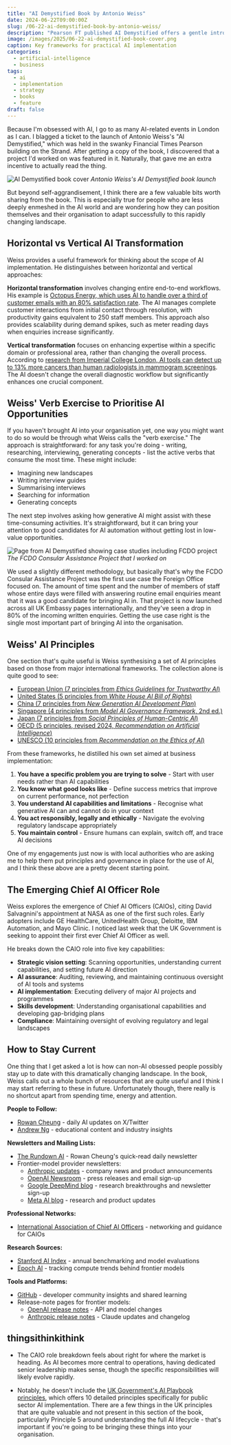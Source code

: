 ```yaml
---
title: "AI Demystified Book by Antonio Weiss"
date: 2024-06-22T09:00:00Z
slug: /06-22-ai-demystified-book-by-antonio-weiss/
description: "Pearson FT published AI Demystified offers a gentle introduction for business leaders who want to understand how AI might impact their field."
image: /images/2025/06-22-ai-demystified-book-cover.png
caption: Key frameworks for practical AI implementation
categories:
  - artificial-intelligence
  - business
tags:
  - ai
  - implementation
  - strategy
  - books
  - feature
draft: false
---
```


Because I'm obsessed with AI, I go to as many AI-related events in London as I can. I blagged a ticket to the launch of Antonio Weiss's "AI Demystified," which was held in the swanky Financial Times Pearson building on the Strand. After getting a copy of the book, I discovered that a project I'd worked on was featured in it. Naturally, that gave me an extra incentive to actually read the thing.

![AI Demystified book cover](/images/2025/06-22-demystifyingai.png)
_Antonio Weiss's AI Demystified book launch_

But beyond self-aggrandisement, I think there are a few valuable bits worth sharing from the book. This is especially true for people who are less deeply enmeshed in the AI world and are wondering how they can position themselves and their organisation to adapt successfully to this rapidly changing landscape.

## Horizontal vs Vertical AI Transformation

Weiss provides a useful framework for thinking about the scope of AI implementation. He distinguishes between horizontal and vertical approaches:

**Horizontal transformation** involves changing entire end-to-end workflows. His example is [Octopus Energy, which uses AI to handle over a third of customer emails with an 80% satisfaction rate](https://www.thetimes.com/business-money/technology/article/ai-is-better-than-people-warns-octopus-energy-boss-greg-jackson-bzbhjc6vm). The AI manages complete customer interactions from initial contact through resolution, with productivity gains equivalent to 250 staff members. This approach also provides scalability during demand spikes, such as meter reading days when enquiries increase significantly.

**Vertical transformation** focuses on enhancing expertise within a specific domain or professional area, rather than changing the overall process. According to [research from Imperial College London, AI tools can detect up to 13% more cancers than human radiologists in mammogram screenings](https://www.imperial.ac.uk/news/249573/new-ai-tool-detects-13-more/). The AI doesn't change the overall diagnostic workflow but significantly enhances one crucial component.

## Weiss' Verb Exercise to Prioritise AI Opportunities

If you haven't brought AI into your organisation yet, one way you might want to do so would be through what Weiss calls the "verb exercise." The approach is straightforward: for any task you're doing - writing, researching, interviewing, generating concepts - list the active verbs that consume the most time. These might include:

- Imagining new landscapes
- Writing interview guides
- Summarising interviews
- Searching for information
- Generating concepts

The next step involves asking how generative AI might assist with these time-consuming activities. It's straightforward, but it can bring your attention to good candidates for AI automation without getting lost in low-value opportunities.

![Page from AI Demystified showing case studies including FCDO project](/images/2025/06-22-ai-demystified-consular-triage-example.png)
_The FCDO Consular Assistance Project that I worked on_

We used a slightly different methodology, but basically that's why the FCDO Consular Assistance Project was the first use case the Foreign Office focused on. The amount of time spent and the number of members of staff whose entire days were filled with answering routine email enquiries meant that it was a good candidate for bringing AI in. That project is now launched across all UK Embassy pages internationally, and they've seen a drop in 80% of the incoming written enquiries. Getting the use case right is the single most important part of bringing AI into the organisation.

## Weiss' AI Principles

One section that's quite useful is Weiss synthesising a set of AI principles based on those from major international frameworks. The collection alone is quite good to see:

- [European Union (7 principles from _Ethics Guidelines for Trustworthy AI_)](https://digital-strategy.ec.europa.eu/en/library/ethics-guidelines-trustworthy-ai)
- [United States (5 principles from _White House AI Bill of Rights_)](https://bidenwhitehouse.archives.gov/ostp/ai-bill-of-rights/)
- [China (7 principles from _New Generation AI Development Plan_)](https://digichina.stanford.edu/work/full-translation-chinas-new-generation-artificial-intelligence-development-plan-2017/)
- [Singapore (4 principles from _Model AI Governance Framework_, 2nd ed.)](https://www.pdpc.gov.sg/help-and-resources/2020/01/second-edition-of-model-artificial-intelligence-governance-framework)
- [Japan (7 principles from _Social Principles of Human-Centric AI_)](https://www.cas.go.jp/jp/seisaku/jinkouchinou/pdf/humancentricai.pdf)
- [OECD (5 principles, revised 2024, _Recommendation on Artificial Intelligence_)](<https://one.oecd.org/document/C/MIN(2024)16/FINAL/en/pdf>)
- [UNESCO (10 principles from _Recommendation on the Ethics of AI_)](https://unesdoc.unesco.org/ark:/48223/pf0000380455)

From these frameworks, he distilled his own set aimed at business implementation:

1. **You have a specific problem you are trying to solve** - Start with user needs rather than AI capabilities
2. **You know what good looks like** - Define success metrics that improve on current performance, not perfection
3. **You understand AI capabilities and limitations** - Recognise what generative AI can and cannot do in your context
4. **You act responsibly, legally and ethically** - Navigate the evolving regulatory landscape appropriately
5. **You maintain control** - Ensure humans can explain, switch off, and trace AI decisions

One of my engagements just now is with local authorities who are asking me to help them put principles and governance in place for the use of AI, and I think these above are a pretty decent starting point.

## The Emerging Chief AI Officer Role

Weiss explores the emergence of Chief AI Officers (CAIOs), citing David Salvagnini's appointment at NASA as one of the first such roles. Early adopters include GE HealthCare, UnitedHealth Group, Deloitte, IBM Automation, and Mayo Clinic. I noticed last week that the UK Government is seeking to appoint their first ever Chief AI Officer as well.

He breaks down the CAIO role into five key capabilities:

- **Strategic vision setting**: Scanning opportunities, understanding current capabilities, and setting future AI direction
- **AI assurance**: Auditing, reviewing, and maintaining continuous oversight of AI tools and systems
- **AI implementation**: Executing delivery of major AI projects and programmes
- **Skills development**: Understanding organisational capabilities and developing gap-bridging plans
- **Compliance**: Maintaining oversight of evolving regulatory and legal landscapes

## How to Stay Current

One thing that I get asked a lot is how can non-AI obsessed people possibly stay up to date with this dramatically changing landscape. In the book, Weiss calls out a whole bunch of resources that are quite useful and I think I may start referring to these in future. Unfortunately though, there really is no shortcut apart from spending time, energy and attention.

**People to Follow:**

- [Rowan Cheung](https://twitter.com/rowancheung) - daily AI updates on X/Twitter
- [Andrew Ng](https://twitter.com/andrewyng) - educational content and industry insights

**Newsletters and Mailing Lists:**

- [The Rundown AI](https://www.therundown.ai/) - Rowan Cheung's quick-read daily newsletter
- Frontier-model provider newsletters:
  - [Anthropic updates](https://www.anthropic.com/news) - company news and product announcements
  - [OpenAI Newsroom](https://openai.com/newsroom/) - press releases and email sign-up
  - [Google DeepMind blog](https://deepmind.google/discover/blog/) - research breakthroughs and newsletter sign-up
  - [Meta AI blog](https://ai.meta.com/blog/) - research and product updates

**Professional Networks:**

- [International Association of Chief AI Officers](https://iacaio.org/) - networking and guidance for CAIOs

**Research Sources:**

- [Stanford AI Index](https://aiindex.stanford.edu/) - annual benchmarking and model evaluations
- [Epoch AI](https://epoch.ai/) - tracking compute trends behind frontier models

**Tools and Platforms:**

- [GitHub](https://github.com/) - developer community insights and shared learning
- Release-note pages for frontier models:
  - [OpenAI release notes](https://help.openai.com/en/articles/9624314-model-release-notes) - API and model changes
  - [Anthropic release notes](https://docs.anthropic.com/en/release-notes/overview) - Claude updates and changelog

## thingsithinkithink

- The CAIO role breakdown feels about right for where the market is heading. As AI becomes more central to operations, having dedicated senior leadership makes sense, though the specific responsibilities will likely evolve rapidly.

- Notably, he doesn't include the [UK Government's AI Playbook principles](https://www.gov.uk/government/publications/ai-playbook-for-the-uk-government/artificial-intelligence-playbook-for-the-uk-government-html), which offers 10 detailed principles specifically for public sector AI implementation. There are a few things in the UK principles that are quite valuable and not present in this section of the book, particularly Principle 5 around understanding the full AI lifecycle - that's important if you're going to be bringing these things into your organisation.
